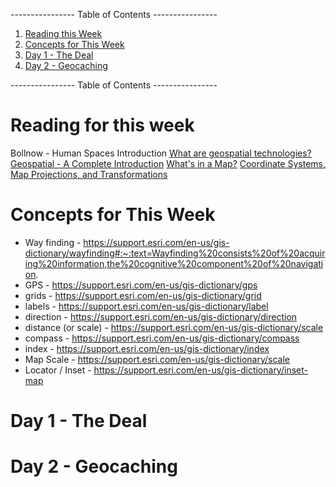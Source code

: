---------------- Table of Contents ---------------- 

1. [Reading this Week](#reading)
2. [Concepts for This Week](#thisweek)
3. [Day 1 - The Deal](#day1)
4. [Day 2 - Geocaching](#day2)

---------------- Table of Contents ---------------- 
# <a id="reading"></a>Reading for this week
Bollnow - Human Spaces Introduction
[What are geospatial technologies?](https://www.aaas.org/programs/scientific-responsibility-human-rights-law/overview-geospatial-project#:~:text=Geospatial%20technologies%20is%20a%20term,were%20drawn%20in%20prehistoric%20times.)
[Geospatial - A Complete Introduction](https://www.heavy.ai/learn/geospatial#:~:text=Geospatial%20technology%20is%20used%20to,environmental%20events%20and%20socioeconomic%20trends.)
[What's in a Map?](https://www.geographyrealm.com/whats-in-a-map/)
[Coordinate Systems, Map Projections, and Transformations](https://pro.arcgis.com/en/pro-app/3.1/help/mapping/properties/coordinate-systems-and-projections.htm#:~:text=Geographic%20coordinate%20systems%20(GCS)%20are,latitude%20(y%2Dcoordinates).)
# <a id = "thisweek"></a>Concepts for This Week 
* Way finding - https://support.esri.com/en-us/gis-dictionary/wayfinding#:~:text=Wayfinding%20consists%20of%20acquiring%20information,the%20cognitive%20component%20of%20navigation.
* GPS - https://support.esri.com/en-us/gis-dictionary/gps
* grids - https://support.esri.com/en-us/gis-dictionary/grid
* labels -  https://support.esri.com/en-us/gis-dictionary/label
* direction -  https://support.esri.com/en-us/gis-dictionary/direction
* distance (or scale) - https://support.esri.com/en-us/gis-dictionary/scale
* compass -  https://support.esri.com/en-us/gis-dictionary/compass
* index - https://support.esri.com/en-us/gis-dictionary/index
* Map Scale - https://support.esri.com/en-us/gis-dictionary/scale
* Locator / Inset - https://support.esri.com/en-us/gis-dictionary/inset-map
# <a id = "day1"></a>Day 1 - The Deal



# <a id="day2"></a>Day 2 - Geocaching
